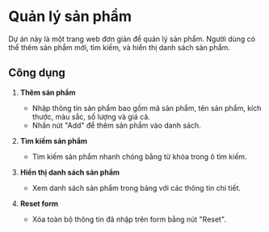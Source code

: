 # Quản lý sản phẩm

Dự án này là một trang web đơn giản để quản lý sản phẩm. Người dùng có thể thêm sản phẩm mới, tìm kiếm, và hiển thị danh sách sản phẩm.

## Công dụng

1. **Thêm sản phẩm**
    - Nhập thông tin sản phẩm bao gồm mã sản phẩm, tên sản phẩm, kích thước, màu sắc, số lượng và giá cả.
    - Nhấn nút "Add" để thêm sản phẩm vào danh sách.

2. **Tìm kiếm sản phẩm**
    - Tìm kiếm sản phẩm nhanh chóng bằng từ khóa trong ô tìm kiếm.

3. **Hiển thị danh sách sản phẩm**
    - Xem danh sách sản phẩm trong bảng với các thông tin chi tiết.

4. **Reset form**
    - Xóa toàn bộ thông tin đã nhập trên form bằng nút "Reset".
